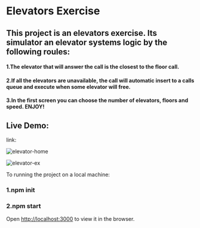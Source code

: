 # Elevators Exercise

## This project is an elevators exercise. Its simulator an elevator systems logic by the following roules:
#### 1.The elevator that will answer the call is the closest to the floor call.
#### 2.If all the elevators are unavailable, the call will automatic insert to a calls queue and execute when some elevator will free.
#### 3.In the first screen you can choose the number of elevators, floors and speed. ENJOY!

## Live Demo:

link: 



![elevator-home](https://user-images.githubusercontent.com/59650183/116507981-0cb4cb00-a8c9-11eb-9835-e96a9e233eef.png)

![elevator-ex](https://user-images.githubusercontent.com/59650183/116507419-e80c2380-a8c7-11eb-8fa8-69ab3851813b.png)


To running the project on a local machine:

### 1.npm init
### 2.npm start

Open [http://localhost:3000](http://localhost:3000) to view it in the browser.

